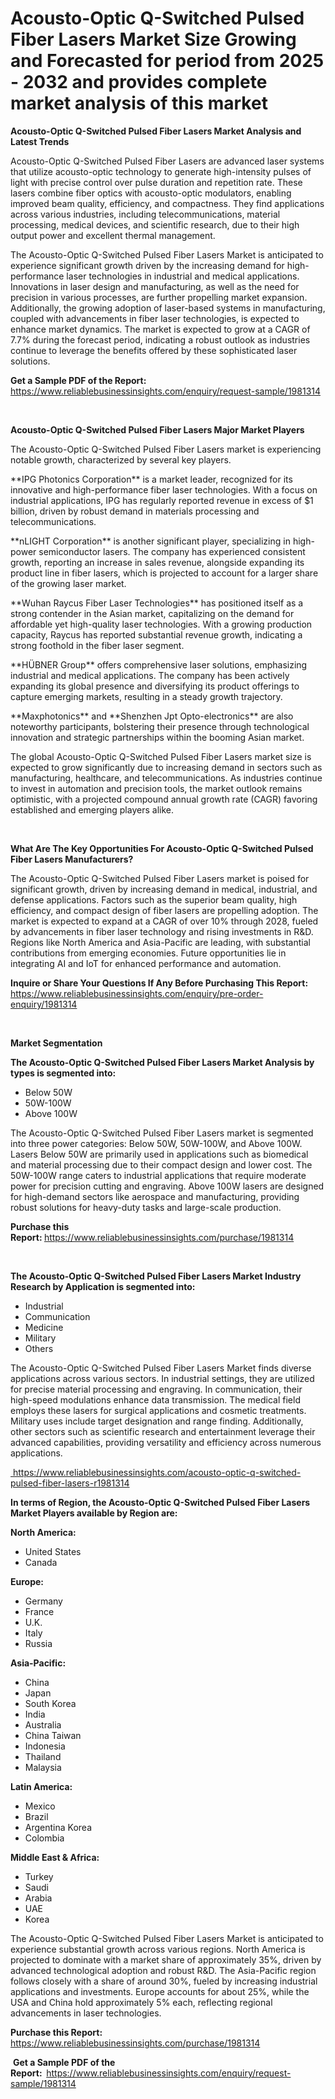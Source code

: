 <p><h1>Acousto-Optic Q-Switched Pulsed Fiber Lasers Market Size Growing and Forecasted for period from 2025 - 2032 and provides complete market analysis of this market</h1></p><p><strong>Acousto-Optic Q-Switched Pulsed Fiber Lasers Market Analysis and Latest Trends</strong></p>
<p><p>Acousto-Optic Q-Switched Pulsed Fiber Lasers are advanced laser systems that utilize acousto-optic technology to generate high-intensity pulses of light with precise control over pulse duration and repetition rate. These lasers combine fiber optics with acousto-optic modulators, enabling improved beam quality, efficiency, and compactness. They find applications across various industries, including telecommunications, material processing, medical devices, and scientific research, due to their high output power and excellent thermal management.</p><p>The Acousto-Optic Q-Switched Pulsed Fiber Lasers Market is anticipated to experience significant growth driven by the increasing demand for high-performance laser technologies in industrial and medical applications. Innovations in laser design and manufacturing, as well as the need for precision in various processes, are further propelling market expansion. Additionally, the growing adoption of laser-based systems in manufacturing, coupled with advancements in fiber laser technologies, is expected to enhance market dynamics. The market is expected to grow at a CAGR of 7.7% during the forecast period, indicating a robust outlook as industries continue to leverage the benefits offered by these sophisticated laser solutions.</p></p>
<p><strong>Get a Sample PDF of the Report:&nbsp;</strong> <a href="https://www.reliablebusinessinsights.com/enquiry/request-sample/1981314?utm_campaign=3344&utm_medium=2&utm_source=Github&utm_content=ia&utm_term=16042025&utm_id=acousto-optic-q-switched-pulsed-fiber-lasers">https://www.reliablebusinessinsights.com/enquiry/request-sample/1981314</a></p>
<p>&nbsp;</p>
<p><strong>Acousto-Optic Q-Switched Pulsed Fiber Lasers Major Market Players</strong></p>
<p><p>The Acousto-Optic Q-Switched Pulsed Fiber Lasers market is experiencing notable growth, characterized by several key players. </p><p>**IPG Photonics Corporation** is a market leader, recognized for its innovative and high-performance fiber laser technologies. With a focus on industrial applications, IPG has regularly reported revenue in excess of $1 billion, driven by robust demand in materials processing and telecommunications.</p><p>**nLIGHT Corporation** is another significant player, specializing in high-power semiconductor lasers. The company has experienced consistent growth, reporting an increase in sales revenue, alongside expanding its product line in fiber lasers, which is projected to account for a larger share of the growing laser market. </p><p>**Wuhan Raycus Fiber Laser Technologies** has positioned itself as a strong contender in the Asian market, capitalizing on the demand for affordable yet high-quality laser technologies. With a growing production capacity, Raycus has reported substantial revenue growth, indicating a strong foothold in the fiber laser segment.</p><p>**HÜBNER Group** offers comprehensive laser solutions, emphasizing industrial and medical applications. The company has been actively expanding its global presence and diversifying its product offerings to capture emerging markets, resulting in a steady growth trajectory.</p><p>**Maxphotonics** and **Shenzhen Jpt Opto-electronics** are also noteworthy participants, bolstering their presence through technological innovation and strategic partnerships within the booming Asian market.</p><p>The global Acousto-Optic Q-Switched Pulsed Fiber Lasers market size is expected to grow significantly due to increasing demand in sectors such as manufacturing, healthcare, and telecommunications. As industries continue to invest in automation and precision tools, the market outlook remains optimistic, with a projected compound annual growth rate (CAGR) favoring established and emerging players alike.</p></p>
<p>&nbsp;</p>
<p><strong>What Are The Key Opportunities For Acousto-Optic Q-Switched Pulsed Fiber Lasers Manufacturers?</strong></p>
<p><p>The Acousto-Optic Q-Switched Pulsed Fiber Lasers market is poised for significant growth, driven by increasing demand in medical, industrial, and defense applications. Factors such as the superior beam quality, high efficiency, and compact design of fiber lasers are propelling adoption. The market is expected to expand at a CAGR of over 10% through 2028, fueled by advancements in fiber laser technology and rising investments in R&D. Regions like North America and Asia-Pacific are leading, with substantial contributions from emerging economies. Future opportunities lie in integrating AI and IoT for enhanced performance and automation.</p></p>
<p><strong>Inquire or Share Your Questions If Any Before Purchasing This Report:</strong> <a href="https://www.reliablebusinessinsights.com/enquiry/pre-order-enquiry/1981314?utm_campaign=3344&utm_medium=2&utm_source=Github&utm_content=ia&utm_term=16042025&utm_id=acousto-optic-q-switched-pulsed-fiber-lasers">https://www.reliablebusinessinsights.com/enquiry/pre-order-enquiry/1981314</a></p>
<p>&nbsp;</p>
<p><strong>Market Segmentation</strong></p>
<p><strong>The Acousto-Optic Q-Switched Pulsed Fiber Lasers Market Analysis by types is segmented into:</strong></p>
<p><ul><li>Below 50W</li><li>50W-100W</li><li>Above 100W</li></ul></p>
<p><p>The Acousto-Optic Q-Switched Pulsed Fiber Lasers market is segmented into three power categories: Below 50W, 50W-100W, and Above 100W. Lasers Below 50W are primarily used in applications such as biomedical and material processing due to their compact design and lower cost. The 50W-100W range caters to industrial applications that require moderate power for precision cutting and engraving. Above 100W lasers are designed for high-demand sectors like aerospace and manufacturing, providing robust solutions for heavy-duty tasks and large-scale production.</p></p>
<p><strong>Purchase this Report:&nbsp;</strong><a href="https://www.reliablebusinessinsights.com/purchase/1981314?utm_campaign=3344&utm_medium=2&utm_source=Github&utm_content=ia&utm_term=16042025&utm_id=acousto-optic-q-switched-pulsed-fiber-lasers">https://www.reliablebusinessinsights.com/purchase/1981314</a></p>
<p>&nbsp;</p>
<p><strong>The Acousto-Optic Q-Switched Pulsed Fiber Lasers Market Industry Research by Application is segmented into:</strong></p>
<p><ul><li>Industrial</li><li>Communication</li><li>Medicine</li><li>Military</li><li>Others</li></ul></p>
<p><p>The Acousto-Optic Q-Switched Pulsed Fiber Lasers Market finds diverse applications across various sectors. In industrial settings, they are utilized for precise material processing and engraving. In communication, their high-speed modulations enhance data transmission. The medical field employs these lasers for surgical applications and cosmetic treatments. Military uses include target designation and range finding. Additionally, other sectors such as scientific research and entertainment leverage their advanced capabilities, providing versatility and efficiency across numerous applications.</p></p>
<p><a href="https://www.reliablebusinessinsights.com/acousto-optic-q-switched-pulsed-fiber-lasers-r1981314?utm_campaign=3344&utm_medium=2&utm_source=Github&utm_content=ia&utm_term=16042025&utm_id=acousto-optic-q-switched-pulsed-fiber-lasers">&nbsp;https://www.reliablebusinessinsights.com/acousto-optic-q-switched-pulsed-fiber-lasers-r1981314</a></p>
<p><strong>In terms of Region, the Acousto-Optic Q-Switched Pulsed Fiber Lasers Market Players available by Region are:</strong></p>
<p>
    <p> <strong> North America: </strong>
        <ul>
            <li>United States</li>
            <li>Canada</li>
        </ul>
        </p> 
    <p> <strong> Europe: </strong>
        <ul>
            <li>Germany</li>
            <li>France</li>
            <li>U.K.</li>
            <li>Italy</li>
            <li>Russia</li>
        </ul>
        </p> 
    <p> <strong> Asia-Pacific: </strong>
        <ul>
            <li>China</li>
            <li>Japan</li>
            <li>South Korea</li>
            <li>India</li>
            <li>Australia</li>
            <li>China Taiwan</li>
            <li>Indonesia</li>
            <li>Thailand</li>
            <li>Malaysia</li>
        </ul>
        </p> 
    <p> <strong> Latin America: </strong>
        <ul>
            <li>Mexico</li>
            <li>Brazil</li>
            <li>Argentina Korea</li>
            <li>Colombia</li>
        </ul>
        </p> 
    <p> <strong> Middle East & Africa: </strong>
        <ul>
            <li>Turkey</li>
            <li>Saudi</li>
            <li>Arabia</li>
            <li>UAE</li>
            <li>Korea</li>
        </ul>
    </p>
    </p>
<p><p>The Acousto-Optic Q-Switched Pulsed Fiber Lasers Market is anticipated to experience substantial growth across various regions. North America is projected to dominate with a market share of approximately 35%, driven by advanced technological adoption and robust R&D. The Asia-Pacific region follows closely with a share of around 30%, fueled by increasing industrial applications and investments. Europe accounts for about 25%, while the USA and China hold approximately 5% each, reflecting regional advancements in laser technologies.</p></p>
<p><strong>Purchase this Report: </strong><a href="https://www.reliablebusinessinsights.com/purchase/1981314?utm_campaign=3344&utm_medium=2&utm_source=Github&utm_content=ia&utm_term=16042025&utm_id=acousto-optic-q-switched-pulsed-fiber-lasers">https://www.reliablebusinessinsights.com/purchase/1981314</a></p>
<p>&nbsp;<strong>Get a Sample PDF of the Report:&nbsp;&nbsp;</strong><a href="https://www.reliablebusinessinsights.com/enquiry/request-sample/1981314?utm_campaign=3344&utm_medium=2&utm_source=Github&utm_content=ia&utm_term=16042025&utm_id=acousto-optic-q-switched-pulsed-fiber-lasers">https://www.reliablebusinessinsights.com/enquiry/request-sample/1981314</a></p>
<p><strong></strong></p>
<p><p></p><p></p><p></p></p>